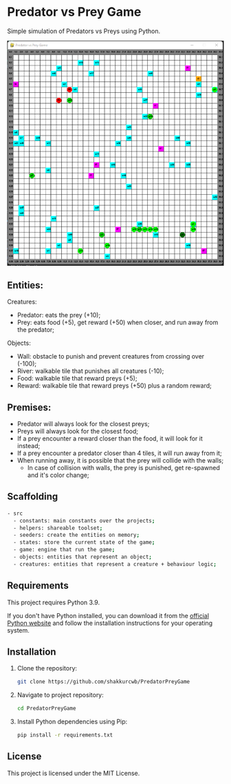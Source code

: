 # Predator vs Prey Game

Simple simulation of Predators vs Preys using Python.

<img src="PredatorPreyGame2.png"
     alt="Predator Prey Game Picture 2"
     style="" />

## Entities:

Creatures:
- Predator: eats the prey (+10);
- Prey: eats food (+5), get reward (+50) when closer, and run away from the predator;

Objects:
- Wall: obstacle to punish and prevent creatures from crossing over (-100);
- River: walkable tile that punishes all creatures (-10);
- Food: walkable tile that reward preys (+5);
- Reward: walkable tile that reward preys (+50) plus a random reward;

## Premises:

- Predator will always look for the closest preys;
- Preys will always look for the closest food;
- If a prey encounter a reward closer than the food, it will look for it instead;
- If a prey encounter a predator closer than 4 tiles, it will run away from it;
- When running away, it is possible that the prey will collide with the walls;
  - In case of collision with walls, the prey is punished, get re-spawned and it's color change;

## Scaffolding

```sh
- src
  - constants: main constants over the projects;
  - helpers: shareable toolset;
  - seeders: create the entities on memory;
  - states: store the current state of the game;
  - game: engine that run the game;
  - objects: entities that represent an object;
  - creatures: entities that represent a creature + behaviour logic;
```

## Requirements

This project requires Python 3.9.

If you don't have Python installed, you can download it from the [official Python website](https://www.python.org/downloads/) and follow the installation instructions for your operating system.

## Installation

1. Clone the repository:

   ```sh
   git clone https://github.com/shakkurcwb/PredatorPreyGame
   ```

2. Navigate to project repository:

    ```sh
    cd PredatorPreyGame
    ```

3. Install Python dependencies using Pip:

    ```bash
    pip install -r requirements.txt
    ```

## License

This project is licensed under the MIT License.
